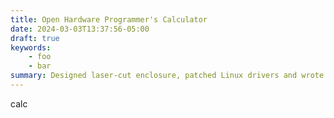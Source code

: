 ```yaml
---
title: Open Hardware Programmer's Calculator
date: 2024-03-03T13:37:56-05:00
draft: true
keywords:
    - foo
    - bar
summary: Designed laser-cut enclosure, patched Linux drivers and wrote application software
---
```


calc